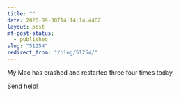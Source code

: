 ```yaml
---
title: ""
date: 2020-09-30T14:14:14.446Z
layout: post
mf-post-status:
  - published
slug: "51254"
redirect_from: "/blog/51254/"
---
```

My Mac has crashed and restarted ~~three~~ four times today.

Send help!
